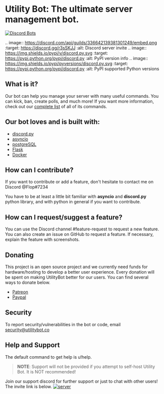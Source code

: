 # Utility Bot: The ultimate server management bot.

[![Discord Bots](https://discordbots.org/api/widget/status/74219691152362706.svg)](https://discordbots.org/bot/742196911523627068)

.. image:: https://discord.com/api/guilds/336642139381301249/embed.png
   :target: https://discord.gg/r3sSKJJ
   :alt: Discord server invite
.. image:: https://img.shields.io/pypi/v/discord.py.svg
   :target: https://pypi.python.org/pypi/discord.py
   :alt: PyPI version info
.. image:: https://img.shields.io/pypi/pyversions/discord.py.svg
   :target: https://pypi.python.org/pypi/discord.py
   :alt: PyPI supported Python versions


## What is it?
Our bot can help you manage your server with many useful commands. You can kick, ban, create polls, and much more! If you want more information, check out our [complete list](utilitybot.co/commands) of all of its commands.

## Our bot loves and is built with:

- [discord.py](https://github.com/Rapptz/discord.py)
- [asyncio](https://github.com/python/asyncio/tree/master)
- [postgreSQL](https://www.postgresql.org/)
- [Flask](https://github.com/pallets/flask)
- [Docker](https://www.docker.com/)

## How can I contribute?

If you want to contribute or add a feature, don't hesitate to contact me on Discord @Flop#7234

You have to be at least a little bit familiar with **asyncio** and **discord.py** python library, 
and with python in general if you want to contribute.

## How can I request/suggest a feature?
You can use the Discord channel #feature-request to request a new feature.
You can also create an issue on GitHub to request a feature. If necessary, explain the feature with screenshots.

## Donating
This project is an open source project and we currently need funds for hardware/hosting 
to develop a better user experience. Every donation will be spent on making UtilityBot better for our users.
You can find several ways to donate below.

 - [Patreon](https://www.patreon.com)
- [Paypal](https://www.paypal.com)

## Security 
To report security/vulnerabilities in the bot or code, email security@utilitybot.co


## Help and Support
The default command to get help is u!help. 

> **NOTE**: Support will not be provided if you attempt to self-host Utility Bot. It is NOT recommended!

Join our support discord for further support or just to chat with other users! The invite link is below.
  [![server](https://discord.com/api/guilds/742193197673087027/widget.png?style=banner4)](https://discord.gg/BBQc6X)
